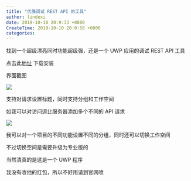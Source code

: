 ```yaml
---
title: "优雅调试 REST API 的工具"
author: lindexi
date: 2019-10-10 20:9:33 +0800
CreateTime: 2019-10-10 20:0:58 +0800
categories: 
---
```


找到一个超级漂亮同时功能超级强，还是一个 UWP 应用的调试 REST API 工具

<!--more-->


<!-- csdn -->

点击此[地址](https://www.microsoft.com/store/productId/9N2T6F9F5ZDN) 下载安装

界面截图

<!-- ![](image/优雅调试 REST API 的工具/优雅调试 REST API 的工具0.png) -->

![](https://i.loli.net/2019/10/10/KI8BfzLRc9ZnJFd.jpg)

支持对请求设置标题，同时支持分组和工作空间

如我可以对访问逗比服务器添加多个不同的 API 请求

<!-- ![](image/优雅调试 REST API 的工具/优雅调试 REST API 的工具1.png) -->

![](http://image.acmx.xyz/lindexi%2F2019101020626159)

我可以对一个项目的不同功能设置不同的分组，同时还可以切换工作空间

不过切换空间是需要升级为专业版的

当然清真的是这是一个 UWP 程序

我没有收他的红包，所以不好用请到官网喷

